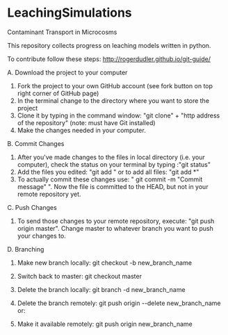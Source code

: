 # LeachingSimulations
Contaminant Transport in Microcosms

This repository collects progress on leaching models written in python.  

To contribute follow these steps: http://rogerdudler.github.io/git-guide/

A. Download the project to your computer

1. Fork the project to your own GitHub account (see fork button on top right corner of GitHub page)
2. In the terminal change to the directory where you want to store the project
3. Clone it by typing in the command window: "git clone" + "http address of the repository" (note: must have Git installed)
4. Make the changes needed in your computer.

B. Commit Changes

1. After you've made changes to the files in local directory (i.e. your computer), check the status on your terminal by typing :"git status"
2. Add the files you edited: "git add <filename>" or to add all files: "git add *"
3. To actually commit these changes use: " git commit -m "Commit message" ". Now the file is committed to the HEAD, but not in your remote repository yet.

C. Push Changes

1. To send those changes to your remote repository, execute: "git push origin master". Change master to whatever branch you want to push your changes to.

D. Branching

1. Make new branch locally: git checkout -b new_branch_name
2. Switch back to master: git checkout master

3. Delete the branch locally: git branch -d new_branch_name
4. Delete the branch remotely: git push origin --delete new_branch_name
or:
5. Make it available remotely: git push origin new_branch_name
